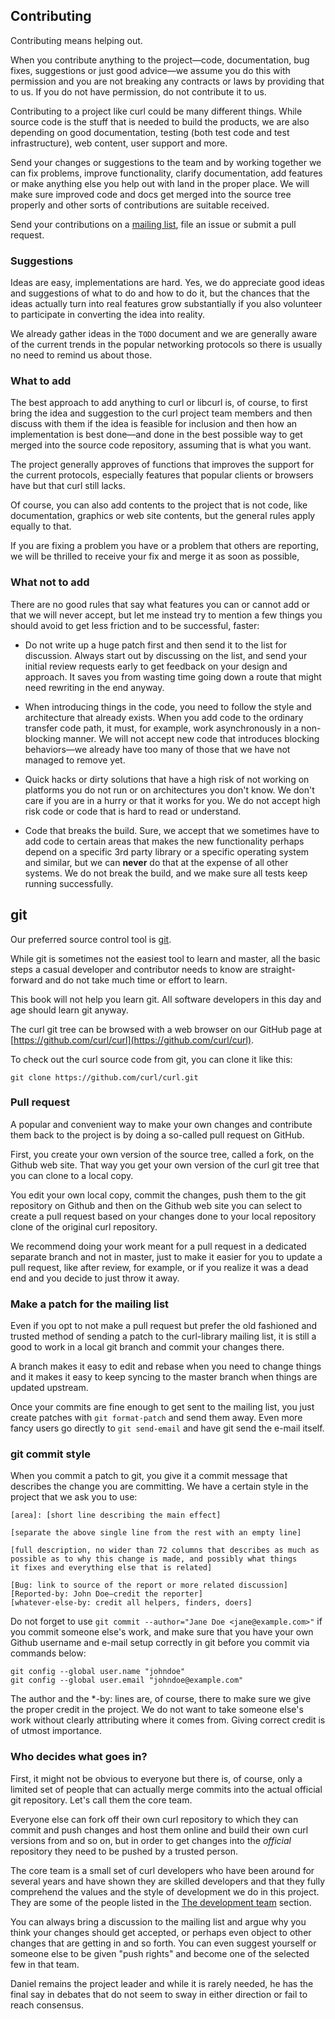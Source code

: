 ## Contributing

Contributing means helping out.

When you contribute anything to the project—code, documentation, bug fixes,
suggestions or just good advice—we assume you do this with permission and you
are not breaking any contracts or laws by providing that to us. If you do not
have permission, do not contribute it to us.

Contributing to a project like curl could be many different things. While
source code is the stuff that is needed to build the products, we are also
depending on good documentation, testing (both test code and test
infrastructure), web content, user support and more.

Send your changes or suggestions to the team and by working together we can
fix problems, improve functionality, clarify documentation, add features or
make anything else you help out with land in the proper place. We will make sure
improved code and docs get merged into the source tree properly and other
sorts of contributions are suitable received.

Send your contributions on a [mailing list](curl-comm.md), file an issue or
submit a pull request.

### Suggestions

Ideas are easy, implementations are hard. Yes, we do appreciate good ideas and
suggestions of what to do and how to do it, but the chances that the ideas
actually turn into real features grow substantially if you also volunteer to
participate in converting the idea into reality.

We already gather ideas in the `TODO` document and we are generally aware of
the current trends in the popular networking protocols so there is usually no
need to remind us about those.

### What to add

The best approach to add anything to curl or libcurl is, of course, to first
bring the idea and suggestion to the curl project team members and then
discuss with them if the idea is feasible for inclusion and then how an
implementation is best done—and done in the best possible way to get merged
into the source code repository, assuming that is what you want.

The project generally approves of functions that improves the support for the
current protocols, especially features that popular clients or browsers have
but that curl still lacks.

Of course, you can also add contents to the project that is not code, like
documentation, graphics or web site contents, but the general rules apply
equally to that.

If you are fixing a problem you have or a problem that others are reporting, we
will be thrilled to receive your fix and merge it as soon as possible,

### What not to add

There are no good rules that say what features you can or cannot add or that
we will never accept, but let me instead try to mention a few things you
should avoid to get less friction and to be successful, faster:

- Do not write up a huge patch first and then send it to the list for
  discussion. Always start out by discussing on the list, and send your
  initial review requests early to get feedback on your design and
  approach. It saves you from wasting time going down a route that might need
  rewriting in the end anyway.

- When introducing things in the code, you need to follow the style and
  architecture that already exists. When you add code to the ordinary transfer
  code path, it must, for example, work asynchronously in a non-blocking
  manner. We will not accept new code that introduces blocking behaviors—we
  already have too many of those that we have not managed to remove yet.

- Quick hacks or dirty solutions that have a high risk of not working on
  platforms you do not run or on architectures you don't know. We don't care if
  you are in a hurry or that it works for you. We do not accept high risk code
  or code that is hard to read or understand.

- Code that breaks the build. Sure, we accept that we sometimes have to add
  code to certain areas that makes the new functionality perhaps depend on a
  specific 3rd party library or a specific operating system and similar, but
  we can **never** do that at the expense of all other systems. We do not break
  the build, and we make sure all tests keep running successfully.

## git

Our preferred source control tool is [git](https://git-scm.com/).

While git is sometimes not the easiest tool to learn and master, all the basic
steps a casual developer and contributor needs to know are straight-forward
and do not take much time or effort to learn.

This book will not help you learn git. All software developers in this day and
age should learn git anyway.

The curl git tree can be browsed with a web browser on our GitHub page at
[https://github.com/curl/curl](https://github.com/curl/curl).

To check out the curl source code from git, you can clone it like this:

    git clone https://github.com/curl/curl.git

### Pull request

A popular and convenient way to make your own changes and contribute them back
to the project is by doing a so-called pull request on GitHub.

First, you create your own version of the source tree, called a fork, on the
Github web site. That way you get your own version of the curl git tree that
you can clone to a local copy.

You edit your own local copy, commit the changes, push them to the git
repository on Github and then on the Github web site you can select to create
a pull request based on your changes done to your local repository clone of
the original curl repository.

We recommend doing your work meant for a pull request in a dedicated separate
branch and not in master, just to make it easier for you to update a pull
request, like after review, for example, or if you realize it was a dead end and
you decide to just throw it away.

### Make a patch for the mailing list

Even if you opt to not make a pull request but prefer the old fashioned and
trusted method of sending a patch to the curl-library mailing list, it is
still a good to work in a local git branch and commit your changes there.

A branch makes it easy to edit and rebase when you need to change things and
it makes it easy to keep syncing to the master branch when things are updated
upstream.

Once your commits are fine enough to get sent to the mailing list, you just
create patches with `git format-patch` and send them away. Even more fancy
users go directly to `git send-email` and have git send the e-mail itself.

### git commit style

When you commit a patch to git, you give it a commit message that describes
the change you are committing. We have a certain style in the project that we
ask you to use:

    [area]: [short line describing the main effect]

    [separate the above single line from the rest with an empty line]

    [full description, no wider than 72 columns that describes as much as
    possible as to why this change is made, and possibly what things
    it fixes and everything else that is related]

    [Bug: link to source of the report or more related discussion]
    [Reported-by: John Doe—credit the reporter]
    [whatever-else-by: credit all helpers, finders, doers]

Do not forget to use `git commit --author="Jane Doe <jane@example.com>"` if
you commit someone else's work, and make sure that you have your own Github username and
e-mail setup correctly in git before you commit via commands below:

    git config --global user.name "johndoe"
    git config --global user.email "johndoe@example.com"


The author and the \*-by: lines are, of course, there to make sure we give the
proper credit in the project. We do not want to take someone else's work
without clearly attributing where it comes from. Giving correct credit is of
utmost importance.

### Who decides what goes in?

First, it might not be obvious to everyone but there is, of course, only a
limited set of people that can actually merge commits into the actual official
git repository. Let's call them the core team.

Everyone else can fork off their own curl repository to which they can commit
and push changes and host them online and build their own curl versions from
and so on, but in order to get changes into the *official* repository they need
to be pushed by a trusted person.

The core team is a small set of curl developers who have been around for
several years and have shown they are skilled developers and that they fully
comprehend the values and the style of development we do in this project. They
are some of the people listed in the [The development team](curl-devteam.md)
section.

You can always bring a discussion to the mailing list and argue why you think
your changes should get accepted, or perhaps even object to other changes that
are getting in and so forth. You can even suggest yourself or someone else to
be given "push rights" and become one of the selected few in that team.

Daniel remains the project leader and while it is rarely needed, he has the
final say in debates that do not seem to sway in either direction or fail to
reach consensus.
